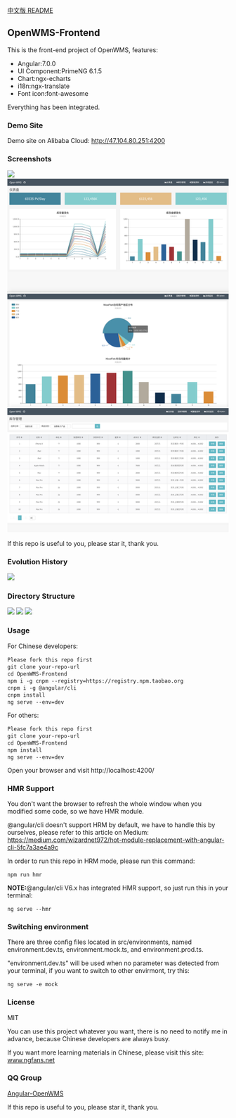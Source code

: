 <a href="./README-cn.md" target="_blank">中文版 README</a>

## OpenWMS-Frontend

This is the front-end project of OpenWMS, features:

- Angular:7.0.0
- UI Component:PrimeNG 6.1.5
- Chart:ngx-echarts
- i18n:ngx-translate
- Font icon:font-awesome

Everything has been integrated.

### Demo Site

Demo site on Alibaba Cloud: http://47.104.80.251:4200

### Screenshots

<img src="./src/assets/imgs/login.png">

<img src="./src/assets/imgs/dashboard.png">

<img src="./src/assets/imgs/echarts.png">

<img src="./src/assets/imgs/inventory.png">

If this repo is useful to you, please star it, thank you.
### Evolution History

<img src="./src/assets/imgs/OpenWMS.gif">

### Directory Structure

<img src="./src/assets/imgs/dir1.png">

<img src="./src/assets/imgs/dir2.png">

<img src="./src/assets/imgs/dir3.png">

### Usage

For Chinese developers:

    Please fork this repo first
    git clone your-repo-url
    cd OpenWMS-Frontend
    npm i -g cnpm --registry=https://registry.npm.taobao.org
    cnpm i -g @angular/cli
    cnpm install
    ng serve --env=dev

For others:

    Please fork this repo first
    git clone your-repo-url
    cd OpenWMS-Frontend
    npm install
    ng serve --env=dev

Open your browser and visit http://localhost:4200/

### HMR Support

You don't want the browser to refresh the whole window when you modified some code, so we have HMR module.

@angular/cli doesn't support HRM by default, we have to handle this by ourselves, please refer to this article on Medium: https://medium.com/wizardnet972/hot-module-replacement-with-angular-cli-5fc7a3ae4a9c

In order to run this repo in HRM mode, please run this command:

    npm run hmr

**NOTE:**@angular/cli V6.x has integrated HMR support, so just run this in your terminal:

    ng serve --hmr

### Switching environment

There are three config files located in src/environments, named environment.dev.ts, environment.mock.ts, and environment.prod.ts.

"environment.dev.ts" will be used when no parameter was detected from your terminal, if you want to switch to other envirmont, try this:

    ng serve -e mock

### License

MIT

You can use this project whatever you want, there is no need to notify me in advance, because Chinese developers are always busy.

If you want more learning materials in Chinese, please visit this site: www.ngfans.net

### QQ Group

<a target="_blank" href="//shang.qq.com/wpa/qunwpa?idkey=e13f3165eba410049bc7fd145507ddaf15b5d543398cef62471f3922e1611cd1" class="list-group-item"><i class="fa fa-qq" aria-hidden="true"></i> Angular-OpenWMS</a>

If this repo is useful to you, please star it, thank you.
